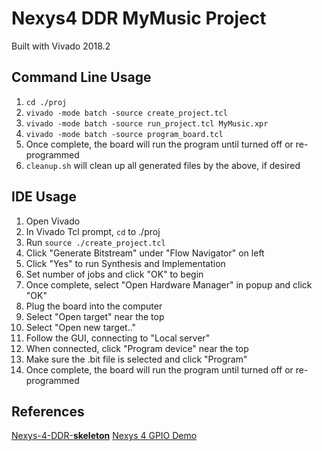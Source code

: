 # Nexys4 DDR MyMusic Project
Built with Vivado 2018.2

## Command Line Usage

1. `cd ./proj`
2. `vivado -mode batch -source create_project.tcl`
3. `vivado -mode batch -source run_project.tcl MyMusic.xpr`
4. `vivado -mode batch -source program_board.tcl`
5. Once complete, the board will run the program until turned off or re-programmed
6. `cleanup.sh` will clean up all generated files by the above, if desired

## IDE Usage

1. Open Vivado
2. In Vivado Tcl prompt, `cd` to ./proj
3. Run `source ./create_project.tcl`
4. Click "Generate Bitstream" under "Flow Navigator" on left
5. Click "Yes" to run Synthesis and Implementation
6. Set number of jobs and click "OK" to begin
7. Once complete, select "Open Hardware Manager" in popup and click "OK"
9. Plug the board into the computer
8. Select "Open target" near the top
9. Select "Open new target.."
10. Follow the GUI, connecting to "Local server"
11. When connected, click "Program device" near the top
12. Make sure the .bit file is selected and click "Program"
13. Once complete, the board will run the program until turned off or re-programmed

## References
[Nexys-4-DDR-__skeleton__](https://github.com/keelimeguy/FPGA-Vivado-skeletons/tree/master/Nexys-4-DDR-__skeleton__)
[Nexys 4 GPIO Demo](https://reference.digilentinc.com/learn/programmable-logic/tutorials/nexys-4-ddr-gpio-demo/start)
